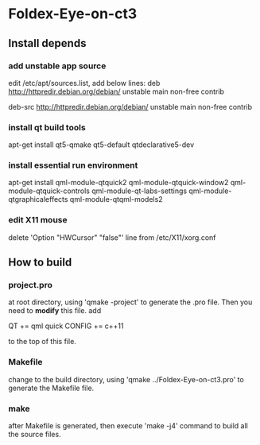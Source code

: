 # Foldex-Eye-on-ct3

## Install depends

### add unstable app source
edit /etc/apt/sources.list, add below lines:
 deb http://httpredir.debian.org/debian/ unstable main non-free contrib
 
 deb-src http://httpredir.debian.org/debian/ unstable main non-free contrib

### install qt build tools

apt-get install qt5-qmake qt5-default qtdeclarative5-dev

### install essential run environment
apt-get install qml-module-qtquick2 qml-module-qtquick-window2 qml-module-qtquick-controls qml-module-qt-labs-settings qml-module-qtgraphicaleffects qml-module-qtqml-models2

### edit X11 mouse
delete 'Option	"HWCursor" "false"' line from /etc/X11/xorg.conf

## How to build

### project.pro
 at root directory, using 'qmake -project' to generate the .pro file. Then you need to **modify** this file. add 

 QT += qml quick
 CONFIG += c++11

to the top of this file.

### Makefile
 change to the build directory, using 'qmake ../Foldex-Eye-on-ct3.pro' to generate the Makefile file.

### make
 after Makefile is generated, then execute 'make -j4' command to build all the source files. 
